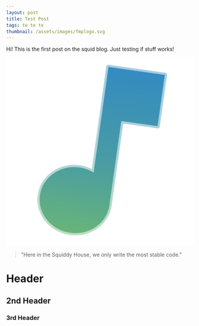 ```yaml
---
layout: post
title: Test Post
tags: te te te
thumbnail: /assets/images/fmplogo.svg
---
```


Hi! This is the first post on the squid blog. Just testing if stuff works!

![A cute angel](/assets/images/fmplogo.svg)

> "Here in the Squiddy House, we only write the most stable code."

# Header
## 2nd Header
### 3rd Header